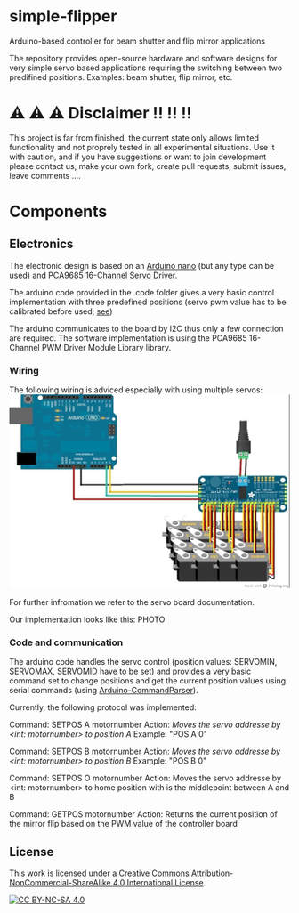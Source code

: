 # simple-flipper
Arduino-based controller for beam shutter and flip mirror applications

The repository provides open-source hardware and software designs for very simple servo based applications requiring the switching between two predifined positions. Examples: beam shutter, flip mirror, etc.

# :warning: :warning: :warning: Disclaimer :bangbang: :bangbang: :bangbang:

This project is far from finished, the current state only allows limited functionality and not proprely tested in all experimental situations. Use it with caution, and if you have suggestions or want to join development please contact us, make your own fork, create pull requests, submit issues, leave comments ....  

# Components

## Electronics

The electronic design is based on an [Arduino nano](https://docs.arduino.cc/hardware/nano/) (but any type can be used) and [PCA9685 16-Channel Servo Driver](https://learn.adafruit.com/16-channel-pwm-servo-driver/).

The arduino code provided in the .code folder gives a very basic control implementation with three predefined positions (servo pwm value has to be calibrated before used, [see](https://learn.adafruit.com/16-channel-pwm-servo-driver/using-the-adafruit-library))

The arduino communicates to the board by I2C thus only a few connection are required. 
The software implementation is using the PCA9685 16-Channel PWM Driver Module Library library.
### Wiring

The following wiring is adviced especially with using multiple servos:
![basic_wiring](/images/basic_wiring_image.png)

For further infromation we refer to the servo board documentation.

Our implementation looks like this:
PHOTO
<!-- ![cad_design](/images/cad_design.png) -->

### Code and communication

The arduino code handles the servo control (position values: SERVOMIN, SERVOMAX, SERVOMID have to be set) and provides a very basic command set to change positions and get the current position values using serial commands (using [Arduino-CommandParser](https://docs.arduino.cc/libraries/commandparser/)).

Currently, the following protocol was implemented:

Command: SETPOS A motornumber
Action: *Moves the servo addresse by <int: motornumber> to position A*
Example: "POS A 0"

Command: SETPOS B motornumber
Action: *Moves the servo addresse by <int: motornumber> to position B*
Example: "POS B 0"

Command: SETPOS O motornumber
Action: Moves the servo addresse by <int: motornumber> to home position with is the middlepoint between A and B

Command: GETPOS motornumber
Action: Returns the current position of the mirror flip based on the PWM value of the controller board


## License

This work is licensed under a
[Creative Commons Attribution-NonCommercial-ShareAlike 4.0 International License][cc-by-nc-sa].

[![CC BY-NC-SA 4.0][cc-by-nc-sa-image]][cc-by-nc-sa]

[cc-by-nc-sa]: http://creativecommons.org/licenses/by-nc-sa/4.0/
[cc-by-nc-sa-image]: https://licensebuttons.net/l/by-nc-sa/4.0/88x31.png
[cc-by-nc-sa-shield]: https://img.shields.io/badge/License-CC%20BY--NC--SA%204.0-lightgrey.svg
